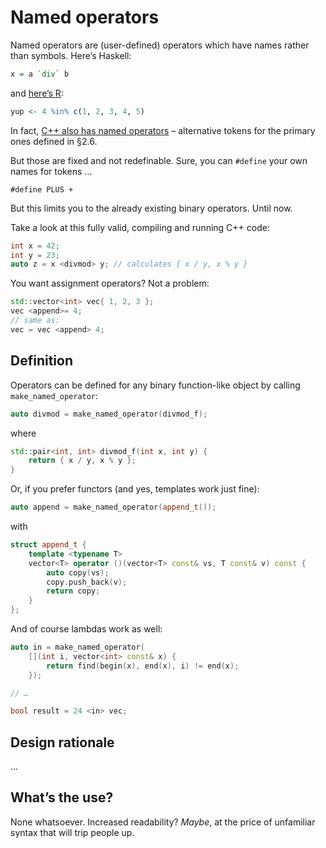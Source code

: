 # Named operators

Named operators are (user-defined) operators which have names rather than symbols. Here’s Haskell:

```haskell
x = a `div` b
```

and [here’s R](http://stat.ethz.ch/R-manual/R-patched/library/base/html/match.html):

```R
yup <- 4 %in% c(1, 2, 3, 4, 5)
```

In fact, [C++ also has named operators](http://gcc.gnu.org/onlinedocs/cpp/C_002b_002b-Named-Operators.html) – alternative tokens for the primary ones defined in §2.6.

But those are fixed and not redefinable. Sure, you can `#define` your own names for tokens …

    #define PLUS +

But this limits you to the already existing binary operators. Until now.

Take a look at this fully valid, compiling and running C++ code:

```c++
int x = 42;
int y = 23;
auto z = x <divmod> y; // calculates { x / y, x % y }
```

You want assignment operators? Not a problem:

```c++
std::vector<int> vec{ 1, 2, 3 };
vec <append>= 4;
// same as:
vec = vec <append> 4;
```

## Definition

Operators can be defined for any binary function-like object by calling `make_named_operator`:

```c++
auto divmod = make_named_operator(divmod_f);
```

where

```c++
std::pair<int, int> divmod_f(int x, int y) {
    return { x / y, x % y };
}
```

Or, if you prefer functors (and yes, templates work just fine):

```c++
auto append = make_named_operator(append_t());
```

with

```c++
struct append_t {
    template <typename T>
    vector<T> operator ()(vector<T> const& vs, T const& v) const {
        auto copy(vs);
        copy.push_back(v);
        return copy;
    }
};
```

And of course lambdas work as well:

```c++
auto in = make_named_operator(
    [](int i, vector<int> const& x) {
        return find(begin(x), end(x), i) != end(x);
    });

// …

bool result = 24 <in> vec;
```

## Design rationale

…

## What’s the use?

None whatsoever. Increased readability? *Maybe*, at the price of unfamiliar syntax that will trip people up.
